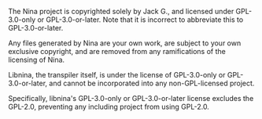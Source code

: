 The Nina project is copyrighted solely by Jack G., and licensed under GPL-3.0-only or GPL-3.0-or-later.
Note that it is incorrect to abbreviate this to GPL-3.0-or-later.

Any files generated by Nina are your own work, are subject to your own exclusive copyright, and are removed from any ramifications of the licensing of Nina.

Libnina, the transpiler itself, is under the license of GPL-3.0-only or GPL-3.0-or-later, and cannot be incorporated into any non-GPL-licensed project.

Specifically, libnina's GPL-3.0-only or GPL-3.0-or-later license excludes the GPL-2.0, preventing any including project from using GPL-2.0.
